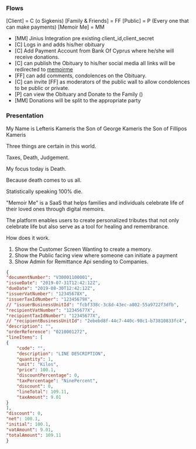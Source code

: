 ### Flows

[Client] = C (o Sigkenis)
[Family & Friends] = FF
[Public] = P (Every one that can make payments)
[Memoir Me] = MM

* [MM] Jinius Integration pre existing client_id,client_secret
* [C] Logs in and adds his/her obituary
* [C] Add Payment Account from Bank Of Cyprus where he/she will receive donations.
* [C] can publish the Obituary to his/her social media all links will be redirected to [memoirme](https://memoirme.life)
* [FF] can add comments, condolences on the Obituary.
* [C] can invite [FF] as moderators of the public wall to allow condolences to be public or private.
* [P] can view the Obituary and Donate to the Family ()
* [MM] Donations will be split to the appropriate party

### Presentation

My Name is Lefteris Kameris
the Son of George Kameris 
the Son of Fillipos Kameris

Three things are certain in this world.

Taxes, Death, Judgement.

My focus today is Death.

Because death comes to us all.

Statistically speaking 100% die.

"Memoir Me" is a SaaS that helps families and individuals celebrate life of their loved ones through digital memoirs. 

The platform enables users to create personalized tributes that not only celebrate 
life but also serve as a tool for healing and remembrance.

How does it work.

1. Show the Customer Screen Wanting to create a memory.
2. Show the Public facing view where someone can initiate a payment
3. Show Admin for Remittance Api sending to Companies.



```json
{
"documentNumber": "V30001100001",
"issueDate": "2019-07-31T12:42:12Z",
"dueDate": "2019-08-30T12:42:12Z",
"issuerVatNumber": "12345678X",
"issuerTaxIdNumber": "12345679X",
// "issuerBusinessUnitId": "fcbf338c-3c8d-43ec-a802-55a9722f3dfb",
"recipientVatNumber": "12345677X",
"recipientTaxIdNumber": "12345677X",
// "recipientBusinessUnitId": "2ebebd8f-44c7-440c-98c1-b73810833fc4",
"description": "",
"orderReference": "0210001272",
"lineItems": [
{
	"code": "",
	"description": "LINE DESCRIPTION",
	"quantity": 1,
	"unit": "Kilos",
	"price": 100.1,
	"discountPercentage": 0,
	"taxPercentage": "NinePercent",
	"discount": 0,
	"lineTotal": 109.11,
	"taxAmount": 9.01
}
],
"discount": 0,
"net": 100.1,
"initial": 100.1,
"vatAmount": 9.01,
"totalAmount": 109.11
}

```

